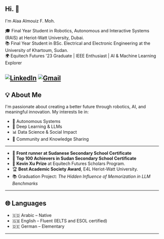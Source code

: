 ## Hi. 👋
I'm Alaa Almouiz F. Moh.

🎓 Final Year Student in Robotics, Autonomous and Interactive Systems (RAIS) at Heriot-Watt University, Dubai.  
📚 Final Year Student in BSc. Electrical and Electronic Engineering at the University of Khartoum, Sudan.  
🌍 Equitech Futures '23 Graduate | IEEE Enthusiast | AI & Machine Learning Explorer

[![LinkedIn](https://img.shields.io/badge/LinkedIn-allaalmouiz-blue?logo=linkedin)](https://www.linkedin.com/in/allaalmouiz/)
[![Gmail](https://img.shields.io/badge/Email-allaalmouiz@hotmail.com-red?logo=gmail)](mailto:allaalmouiz@hotmail.com)
---

## 💡 About Me

I'm passionate about creating a better future through robotics, AI, and meaningful innovation. My interests lie in:
- 🤖 Autonomous Systems
- 🧠 Deep Learning & LLMs
- 📊 Data Science & Social Impact
- 🌱 Community and Knowledge Sharing

---

- 🥇 **Front runner at Sudanese Secondary School Certificate**
- 🥇 **Top 100 Achievers in Sudan Secondary School Certificate**
- 🧠 **Kevin Xu Prize** at Equitech Futures Scholars Program.
- 🏆 **Best Academic Society Award**, E4L Heriot-Watt University.
- 📚 Graduation Project: *The Hidden Influence of Memorization in LLM Benchmarks*
  
---

## 🌐 Languages
- 🇸🇩 Arabic – Native
- 🇬🇧 English – Fluent (IELTS and ESOL certified)
- 🇩🇪 German – Elementary

---


<!--
**allaalmouiz/allaalmouiz** is a ✨ _special_ ✨ repository because its `README.md` (this file) appears on your GitHub profile.

Here are some ideas to get you started:

- 🔭 I’m currently working on ...
- 🌱 I’m currently learning ...
- 👯 I’m looking to collaborate on ...
- 🤔 I’m looking for help with ...
- 💬 Ask me about ...
- 📫 How to reach me: ...
- 😄 Pronouns: ...
- ⚡ Fun fact: ...
-->
